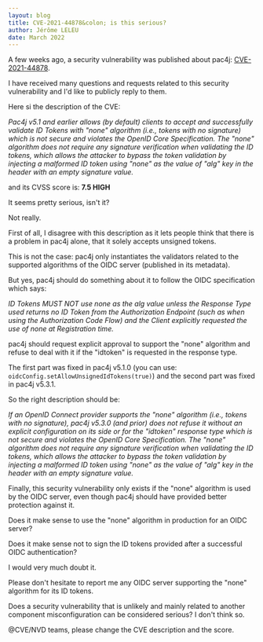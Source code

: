 ```yaml
---
layout: blog
title: CVE-2021-44878&colon; is this serious?
author: Jérôme LELEU
date: March 2022
---
```


A few weeks ago, a security vulnerability was published about pac4j: [CVE-2021-44878](https://nvd.nist.gov/vuln/detail/CVE-2021-44878).

I have received many questions and requests related to this security vulnerability and I'd like to publicly reply to them.

Here si the description of the CVE:

*Pac4j v5.1 and earlier allows (by default) clients to accept and successfully validate ID Tokens with "none" algorithm (i.e., tokens with no signature) which is not secure and violates the OpenID Core Specification. The "none" algorithm does not require any signature verification when validating the ID tokens, which allows the attacker to bypass the token validation by injecting a malformed ID token using "none" as the value of "alg" key in the header with an empty signature value.*

and its CVSS score is: **7.5 HIGH**

It seems pretty serious, isn't it?

Not really.

First of all, I disagree with this description as it lets people think that there is a problem in pac4j alone, that it solely accepts unsigned tokens.

This is not the case: pac4j only instantiates the validators related to the supported algorithms of the OIDC server (published in its metadata).

But yes, pac4j should do something about it to follow the OIDC specification which says:

*ID Tokens MUST NOT use none as the alg value unless the Response Type used returns no ID Token from the Authorization Endpoint (such as when using the Authorization Code Flow) and the Client explicitly requested the use of none at Registration time.*

pac4j should request explicit approval to support the "none" algorithm and refuse to deal with it if the "idtoken" is requested in the response type.

The first part was fixed in pac4j v5.1.0 (you can use: `oidcConfig.setAllowUnsignedIdTokens(true)`) and the second part was fixed in pac4j v5.3.1.

So the right description should be:

*If an OpenID Connect provider supports the "none" algorithm (i.e., tokens with no signature), pac4j v5.3.0 (and prior) does not refuse it without an explicit configuration on its side or for the "idtoken" response type which is not secure and violates the OpenID Core Specification. The "none" algorithm does not require any signature verification when validating the ID tokens, which allows the attacker to bypass the token validation by injecting a malformed ID token using "none" as the value of "alg" key in the header with an empty signature value.*

Finally, this security vulnerability only exists if the "none" algorithm is used by the OIDC server, even though pac4j should have provided better protection against it.

Does it make sense to use the "none" algorithm in production for an OIDC server?

Does it make sense not to sign the ID tokens provided after a successful OIDC authentication?

I would very much doubt it.

Please don't hesitate to report me any OIDC server supporting the "none" algorithm for its ID tokens.

Does a security vulnerability that is unlikely and mainly related to another component misconfiguration can be considered serious? I don't think so.

@CVE/NVD teams, please change the CVE description and the score.
